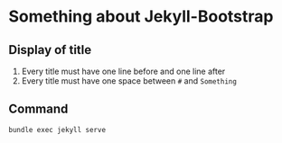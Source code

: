 # Something about Jekyll-Bootstrap

## Display of title

1. Every title must have one line before and one line after
2. Every title must have one space between `#` and `Something`


## Command
```
bundle exec jekyll serve
```